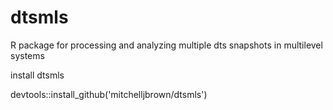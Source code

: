 # dtsmls
R package for processing and analyzing multiple dts snapshots in multilevel systems

install dtsmls

devtools::install_github('mitchelljbrown/dtsmls')
